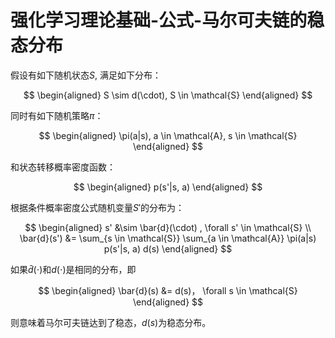# 强化学习理论基础-公式-马尔可夫链的稳态分布

假设有如下随机状态$S$, 满足如下分布：

$$
\begin{aligned}
  S \sim d(\cdot), S \in \mathcal{S}
\end{aligned}
$$

同时有如下随机策略$\pi$：

$$
\begin{aligned}
  \pi(a|s), a \in \mathcal{A}, s \in \mathcal{S}
\end{aligned}
$$

和状态转移概率密度函数：

$$
\begin{aligned}
  p(s'|s, a)
\end{aligned}
$$

根据条件概率密度公式随机变量$S'$的分布为：

$$
\begin{aligned}
  s' &\sim \bar{d}(\cdot) , \forall s' \in \mathcal{S} \\
  \bar{d}(s') &= \sum_{s \in \mathcal{S}} \sum_{a \in \mathcal{A}} \pi(a|s) p(s'|s, a) d(s)
\end{aligned}
$$

如果$\bar{d}(\cdot)$和$d(\cdot)$是相同的分布，即

$$
\begin{aligned}
  \bar{d}(s) &= d(s)， \forall s \in \mathcal{S}
\end{aligned}
$$

则意味着马尔可夫链达到了稳态，$d(s)$为稳态分布。
